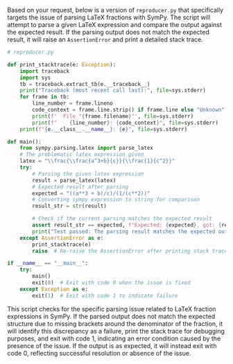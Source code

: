 Based on your request, below is a version of `reproducer.py` that specifically targets the issue of parsing LaTeX fractions with SymPy. The script will attempt to parse a given LaTeX expression and compare the output against the expected result. If the parsing output does not match the expected result, it will raise an `AssertionError` and print a detailed stack trace.

```python
# reproducer.py

def print_stacktrace(e: Exception):
    import traceback
    import sys
    tb = traceback.extract_tb(e.__traceback__)
    print("Traceback (most recent call last):", file=sys.stderr)
    for frame in tb:
        line_number = frame.lineno
        code_context = frame.line.strip() if frame.line else "Unknown"
        print(f'  File "{frame.filename}"', file=sys.stderr)
        print(f"    {line_number}: {code_context}", file=sys.stderr)
    print(f"{e.__class__.__name__}: {e}", file=sys.stderr)

def main():
    from sympy.parsing.latex import parse_latex
    # The problematic latex expression given
    latex = "\\frac{\\frac{a^3+b}{c}}{\\frac{1}{c^2}}"
    try:
        # Parsing the given latex expression
        result = parse_latex(latex)
        # Expected result after parsing
        expected = "((a**3 + b)/c)/(1/(c**2))"
        # Converting sympy expression to string for comparison
        result_str = str(result)

        # Check if the current parsing matches the expected result
        assert result_str == expected, f"Expected: {expected}, got: {result_str}"
        print("Test passed: The parsing result matches the expected output.")
    except AssertionError as e:
        print_stacktrace(e)
        raise  # Re-raise the AssertionError after printing stack trace

if __name__ == "__main__":
    try:
        main()
        exit(0)  # Exit with code 0 when the issue is fixed
    except Exception as e:
        exit(1)  # Exit with code 1 to indicate failure
```
This script checks for the specific parsing issue related to LaTeX fraction expressions in SymPy. If the parsed output does not match the expected structure due to missing brackets around the denominator of the fraction, it will identify this discrepancy as a failure, print the stack trace for debugging purposes, and exit with code 1, indicating an error condition caused by the presence of the issue. If the output is as expected, it will instead exit with code 0, reflecting successful resolution or absence of the issue.